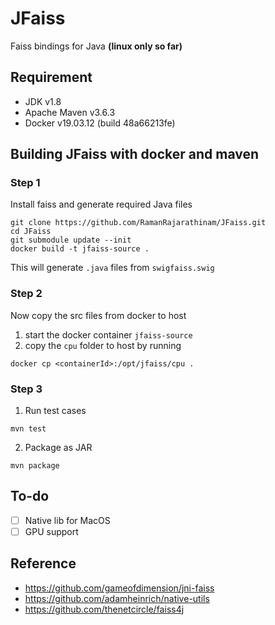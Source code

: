 # JFaiss

Faiss bindings for Java **(linux only so far)**

## Requirement

- JDK v1.8
- Apache Maven v3.6.3
- Docker v19.03.12 (build 48a66213fe)
 
## Building JFaiss with docker and maven

### Step 1
Install faiss and generate required Java files
```
git clone https://github.com/RamanRajarathinam/JFaiss.git
cd JFaiss
git submodule update --init
docker build -t jfaiss-source .
```
This will generate `.java` files from `swigfaiss.swig`

### Step 2

Now copy the src files from docker to host
1. start the docker container `jfaiss-source`
2. copy the `cpu` folder to host by running
```
docker cp <containerId>:/opt/jfaiss/cpu .
```

### Step 3
1. Run test cases
```
mvn test
```
2. Package as JAR
```
mvn package
``` 


## To-do

* [ ] Native lib for MacOS
* [ ] GPU support

## Reference

- <https://github.com/gameofdimension/jni-faiss>
- <https://github.com/adamheinrich/native-utils>
- <https://github.com/thenetcircle/faiss4j>